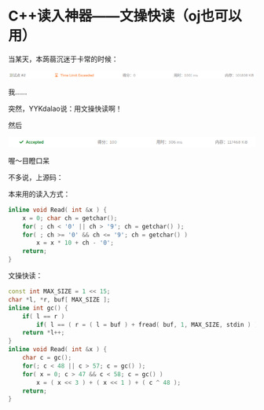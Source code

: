 # C++读入神器——文操快读（oj也可以用）

当某天，本蒟蒻沉迷于卡常的时候：

![图](https://github.com/chy-2003/PicS/blob/master/1.png?raw=true)

我……

突然，YYKdalao说：用文操快读啊！

然后

![图2](https://github.com/chy-2003/PicS/blob/master/2.png?raw=true)

喔～目瞪口呆

不多说，上源码：

本来用的读入方式：

```c++
inline void Read( int &x ) {
	x = 0; char ch = getchar();
	for( ; ch < '0' || ch > '9'; ch = getchar() );
	for( ; ch >= '0' && ch <= '9'; ch = getchar() )
		x = x * 10 + ch - '0';
	return;
}
```

文操快读：

```C++
const int MAX_SIZE = 1 << 15;
char *l, *r, buf[ MAX_SIZE ];
inline int gc() {
	if( l == r )
		if( l == ( r = ( l = buf ) + fread( buf, 1, MAX_SIZE, stdin ) ) ) return -1;
	return *l++; 
}
inline void Read( int &x ) {
	char c = gc();
	for(; c < 48 || c > 57; c = gc() );
	for( x = 0; c > 47 && c < 58; c = gc() )
		x = ( x << 3 ) + ( x << 1 ) + ( c ^ 48 );
	return;
}
```

